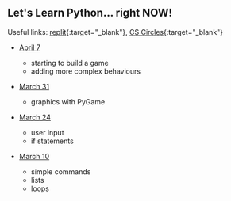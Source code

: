 ## Let's Learn Python... right NOW!

Useful links:
[replit](http://replit.com){:target="_blank"}, [CS Circles](https://cscircles.cemc.uwaterloo.ca/){:target="_blank"}

- [April 7](./April07.md)
    - starting to build a game
    - adding more complex behaviours

- [March 31](./march31.md)
    - graphics with PyGame

- [March 24](./march24.md)
    - user input
    - if statements

- [March 10](./march10.md)
    - simple commands
    - lists
    - loops

